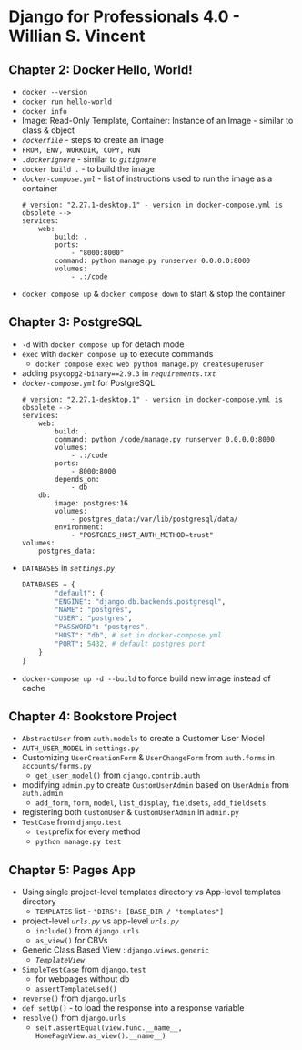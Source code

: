 # Django for Professionals 4.0 - Willian S. Vincent

## Chapter 2: Docker Hello, World!
- `docker --version`
- `docker run hello-world`
- `docker info`
- Image: Read-Only Template, Container: Instance of an Image - similar to class & object
- *`dockerfile`* - steps to create an image
- `FROM, ENV, WORKDIR, COPY, RUN `
- *`.dockerignore`* - similar to *`gitignore`*
- `docker build .` - to build the image
- *`docker-compose.yml`* - list of instructions used to run the image as a container
    ```
    # version: "2.27.1-desktop.1" - version in docker-compose.yml is obsolete -->
    services:
        web:
            build: .
            ports:
                - "8000:8000"
            command: python manage.py runserver 0.0.0.0:8000
            volumes:
                - .:/code
    ```
- `docker compose up` & `docker compose down` to start & stop the container

## Chapter 3: PostgreSQL
- `-d` with `docker compose up` for detach mode
- `exec` with `docker compose up` to execute commands
  - `docker compose exec web python manage.py createsuperuser`
- adding `psycopg2-binary==2.9.3` in *`requirements.txt`*
- *`docker-compose.yml`* for PostgreSQL
    ```
    # version: "2.27.1-desktop.1" - version in docker-compose.yml is obsolete -->
    services:
        web:
            build: .
            command: python /code/manage.py runserver 0.0.0.0:8000
            volumes:
                - .:/code
            ports:
                - 8000:8000
            depends_on:
                - db
        db:
            image: postgres:16
            volumes:
                - postgres_data:/var/lib/postgresql/data/
            environment:
                - "POSTGRES_HOST_AUTH_METHOD=trust"
    volumes:
        postgres_data:
    ```
- `DATABASES` in *`settings.py`*
    ```py
    DATABASES = {
            "default": {
            "ENGINE": "django.db.backends.postgresql",
            "NAME": "postgres",
            "USER": "postgres",
            "PASSWORD": "postgres",
            "HOST": "db", # set in docker-compose.yml
            "PORT": 5432, # default postgres port
        }
    }
    ```
- `docker-compose up -d --build` to force build new image instead of cache


## Chapter 4: Bookstore Project
- `AbstractUser` from `auth.models` to create a Customer User Model
- `AUTH_USER_MODEL` in `settings.py`
- Customizing `UserCreationForm` & `UserChangeForm` from `auth.forms` in `accounts/forms.py`
  - `get_user_model()` from `django.contrib.auth`
- modifying `admin.py` to create `CustomUserAdmin` based on `UserAdmin` from `auth.admin`
  - `add_form`, `form`, `model`, `list_display`, `fieldsets`, `add_fieldsets`
- registering both `CustomUser` & `CustomUserAdmin` in `admin.py` 
- `TestCase` from `django.test`
  - `test`prefix for every method
  - `python manage.py test`

## Chapter 5: Pages App
- Using single project-level templates directory vs App-level templates directory
  - `TEMPLATES` list - `"DIRS": [BASE_DIR / "templates"]`
- project-level *`urls.py`* vs app-level *`urls.py`*
  - `include()` from `django.urls`
  - `as_view()` for CBVs
- Generic Class Based View : `django.views.generic`
  - *`TemplateView`*
- `SimpleTestCase` from `django.test`
  - for webpages without db
  - `assertTemplateUsed()`
- `reverse()` from `django.urls`
- `def setUp()` - to load the response into a response variable
- `resolve()` from `django.urls`
  - `self.assertEqual(view.func.__name__, HomePageView.as_view().__name__)`